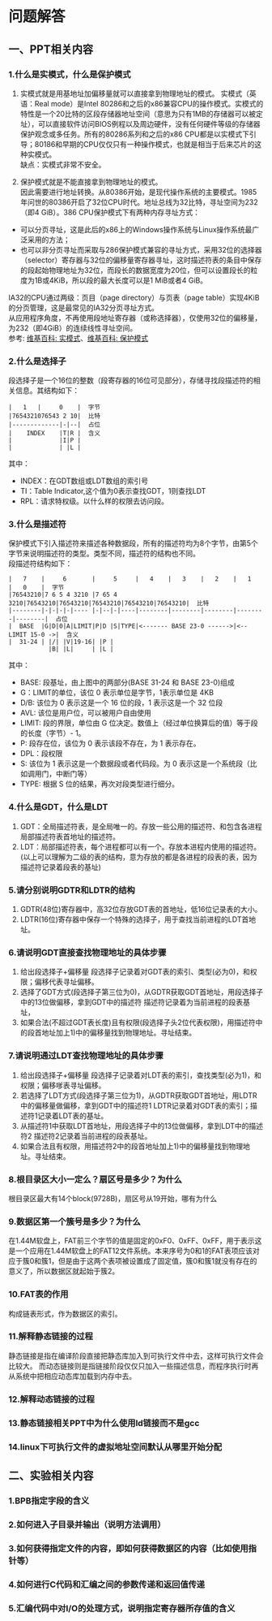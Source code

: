 # 问题解答

## 一、PPT相关内容

### 1.什么是实模式，什么是保护模式

1. 实模式就是用基地址加偏移量就可以直接拿到物理地址的模式。
实模式（英语：Real mode）是Intel 80286和之后的x86兼容CPU的操作模式。实模式的特性是一个20比特的区段存储器地址空间（意思为只有1MB的存储器可以被定址），可以直接软件访问BIOS例程以及周边硬件，没有任何硬件等级的存储器保护观念或多任务。所有的80286系列和之后的x86 CPU都是以实模式下引导；80186和早期的CPU仅仅只有一种操作模式，也就是相当于后来芯片的这种实模式。  
缺点：实模式非常不安全。

2. 保护模式就是不能直接拿到物理地址的模式。  
因此需要进行地址转换。从80386开始，是现代操作系统的主要模式。1985年问世的80386开启了32位CPU时代。地址总线为32比特，寻址空间为232（即4 GiB）。386 CPU保护模式下有两种内存寻址方式：  

- 可以分页寻址，这是此后的x86上的Windows操作系统与Linux操作系统最广泛采用的方法；
- 也可以非分页寻址而采取与286保护模式兼容的寻址方式，采用32位的选择器（selector）寄存器与32位的偏移量寄存器寻址，这时描述符表的条目中保存的段起始物理地址为32位，而段长的数据宽度为20位，但可以设置段长的粒度为1B或4KiB，所以段的最大长度可以是1 MiB或者4 GiB。

IA32的CPU通过两级：页目（page directory）与页表（page table）实现4KiB的分页管理，这是最常见的IA32分页寻址方式。  
从应用程序角度，不再使用段地址寄存器（或称选择器），仅使用32位的偏移量，为232（即4GiB）的连续线性寻址空间。  
参考: [维基百科: 实模式](https://zh.wikipedia.org/wiki/%E7%9C%9F%E5%AF%A6%E6%A8%A1%E5%BC%8F)、[维基百科: 保护模式](https://zh.wikipedia.org/wiki/%E4%BF%9D%E8%AD%B7%E6%A8%A1%E5%BC%8F)

### 2.什么是选择子

段选择子是一个16位的整数（段寄存器的16位可见部分），存储寻找段描述符的相关信息。其结构如下：  

```[text]
|   1   |     0    |  字节
|7654321076543 2 10|  比特
|-------------|-|--|  占位
|    INDEX    |T|R |  含义
|             |I|P |
|             | |L |
```

其中：

- INDEX：在GDT数组或LDT数组的索引号
- TI：Table Indicator,这个值为0表示查找GDT，1则查找LDT
- RPL：请求特权级。以什么样的权限去访问段。  

### 3.什么是描述符

保护模式下引入描述符来描述各种数据段，所有的描述符均为8个字节，由第5个字节来说明描述符的类型。类型不同，描述符的结构也不同。  
段描述符结构如下：

```[text]
|   7    |     6       |     5     |   4    |   3    |   2    |   1    |   0    |  字节
|76543210|7 6 5 4 3210 |7 65 4 3210|76543210|76543210|76543210|76543210|76543210|  比特
|--------|-|-|-|-|---- |-|--|-|----|--------|--------|--------|--------|--------|  占位
|  BASE  |G|D|0|A|LIMIT|P|D |S|TYPE|<------- BASE 23-0 ------>|<-- LIMIT 15-0 ->|  含义
|  31-24 | |/| |V|19-16| |P |
           |B| |L|     | |L |
```

其中：  

- BASE: 段基址，由上图中的两部分(BASE 31-24 和 BASE 23-0)组成
- G：LIMIT的单位，该位 0 表示单位是字节，1表示单位是 4KB
- D/B: 该位为 0 表示这是一个 16 位的段，1 表示这是一个 32 位段
- AVL: 该位是用户位，可以被用户自由使用
- LIMIT: 段的界限，单位由 G 位决定。数值上（经过单位换算后的值）等于段的长度（字节）- 1。
- P: 段存在位，该位为 0 表示该段不存在，为 1 表示存在。
- DPL：段权限
- S: 该位为 1 表示这是一个数据段或者代码段。为 0 表示这是一个系统段（比如调用门，中断门等）
- TYPE: 根据 S 位的结果，再次对段类型进行细分。  

### 4.什么是GDT，什么是LDT

1. GDT：全局描述符表，是全局唯一的。存放一些公用的描述符、和包含各进程局部描述符表首地址的描述符。
2. LDT：局部描述符表，每个进程都可以有一个。存放本进程内使用的描述符。  
(以上可以理解为二级的表的结构，意为存放的都是各进程的段表的表，因为描述符记录着段表的基址)

### 5.请分别说明GDTR和LDTR的结构

1. GDTR(48位)寄存器中，高32位存放GDT表的首地址，低16位记录表的大小。  
2. LDTR(16位)寄存器中保存一个特殊的选择子，用于查找当前进程的LDT首地址。  

### 6.请说明GDT直接查找物理地址的具体步骤

1. 给出段选择子+偏移量
段选择子记录着对GDT表的索引、类型(必为0)，和权限；偏移代表寻址偏移。
2. 选择了GDT方式(段选择子第三位为0)，从GDTR获取GDT首地址，用段选择子中的13位做偏移，拿到GDT中的描述符
描述符记录着为当前进程的段表基址，
3. 如果合法(不超过GDT表长度)且有权限(段选择子头2位代表权限)，用描述符中的段首地址加上1)中的偏移量找到物理地址。寻址结束。

### 7.请说明通过LDT查找物理地址的具体步骤

1. 给出段选择子+偏移量
段选择子记录着对LDT表的索引，查找类型(必为1)，和权限；偏移嗲表寻址偏移。
2. 若选择了LDT方式(段选择子第三位为1)，从GDTR获取GDT首地址，用LDTR中的偏移量做偏移，拿到GDT中的描述符1
LDTR记录着对GDT表的索引；描述符1记录着LDT表的基址。
3. 从描述符1中获取LDT首地址，用段选择子中的13位做偏移，拿到LDT中的描述符2
描述符2记录着当前进程的段表基址。
4. 如果合法且有权限，用描述符2中的段首地址加上1)中的偏移量找到物理地址。寻址结束。

### 8.根目录区大小一定么？扇区号是多少？为什么

根目录区最大有14个block(9728B)，扇区号从19开始，哪有为什么  

### 9.数据区第一个簇号是多少？为什么

在1.44M软盘上，FAT前三个字节的值是固定的0xF0、0xFF、0xFF，用于表示这是一个应用在1.44M软盘上的FAT12文件系统。本来序号为0和1的FAT表项应该对应于簇0和簇1，但是由于这两个表项被设置成了固定值，簇0和簇1就没有存在的意义了，所以数据区就起始于簇2。  

### 10.FAT表的作用

构成链表形式，作为数据区的索引。  

### 11.解释静态链接的过程

静态链接是指在编译阶段直接把静态库加入到可执行文件中去，这样可执行文件会比较大。
而动态链接则是指链接阶段仅仅只加入一些描述信息，而程序执行时再从系统中把相应动态库加载到内存中去。

### 12.解释动态链接的过程

### 13.静态链接相关PPT中为什么使用ld链接⽽不是gcc

### 14.linux下可执行文件的虚拟地址空间默认从哪里开始分配

## 二、实验相关内容

### 1.BPB指定字段的含义

### 2.如何进⼊子目录并输出（说明方法调用）

### 3.如何获得指定文件的内容，即如何获得数据区的内容（比如使用指针等）

### 4.如何进行C代码和汇编之间的参数传递和返回值传递

### 5.汇编代码中对I/O的处理方式，说明指定寄存器所存值的含义
